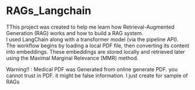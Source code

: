 # RAGs_Langchain  
TThis project was created to help me learn how Retrieval-Augmented Generation (RAG) works and how to build a RAG system.  
I used LangChain along with a transformer model (via the pipeline API).  
The workflow begins by loading a local PDF file, then converting its content into embeddings. These embeddings are stored locally and retrieved later using the Maximal Marginal Relevance (MMR) method.  


Warning!! : Medical PDF was Generated from online generate PDF. you cannot trust in PDF. it might be false information. I just create for sample of RAGs
